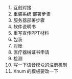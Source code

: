 1.	互创对接
2.	重装系统 部署步骤
3.	服务器部署步骤
4.	软件说明书
5.	重写宣传PPT材料
6.	包装
7.	对账
8.	医疗器械证书申请
9.	检测
10.	写一下语音模块的注册机制
11.	Xnum 的模板要改一下
